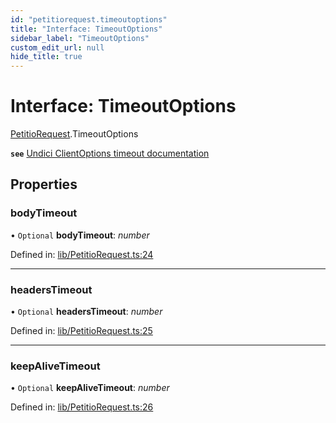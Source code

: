 ```yaml
---
id: "petitiorequest.timeoutoptions"
title: "Interface: TimeoutOptions"
sidebar_label: "TimeoutOptions"
custom_edit_url: null
hide_title: true
---
```


# Interface: TimeoutOptions

[PetitioRequest](../modules/petitiorequest.md).TimeoutOptions

**`see`** [Undici ClientOptions timeout documentation](https://github.com/nodejs/undici/blob/main/docs/api/Client.md#parameter-clientoptions)

## Properties

### bodyTimeout

• `Optional` **bodyTimeout**: *number*

Defined in: [lib/PetitioRequest.ts:24](https://github.com/helperdiscord/petitio/blob/c80cdcc/src/lib/PetitioRequest.ts#L24)

___

### headersTimeout

• `Optional` **headersTimeout**: *number*

Defined in: [lib/PetitioRequest.ts:25](https://github.com/helperdiscord/petitio/blob/c80cdcc/src/lib/PetitioRequest.ts#L25)

___

### keepAliveTimeout

• `Optional` **keepAliveTimeout**: *number*

Defined in: [lib/PetitioRequest.ts:26](https://github.com/helperdiscord/petitio/blob/c80cdcc/src/lib/PetitioRequest.ts#L26)
